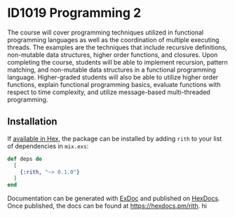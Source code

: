 # ID1019 Programming 2
The course will cover programming techniques utilized in functional programming languages as well as the coordination of multiple executing threads.
The examples are the techniques that include recursive definitions, non-mutable data structures, higher order functions, and closures. 
Upon completing the course, students will be able to implement recursion, pattern matching, and non-mutable data structures in a functional programming language. Higher-graded students will also be able to utilize higher order functions, explain functional programming basics, evaluate functions with respect to time complexity, and utilize message-based multi-threaded programming.

## Installation

If [available in Hex](https://hex.pm/docs/publish), the package can be installed
by adding `rith` to your list of dependencies in `mix.exs`:

```elixir
def deps do
  [
    {:rith, "~> 0.1.0"}
  ]
end
```

Documentation can be generated with [ExDoc](https://github.com/elixir-lang/ex_doc)
and published on [HexDocs](https://hexdocs.pm). Once published, the docs can
be found at <https://hexdocs.pm/rith>. hi




